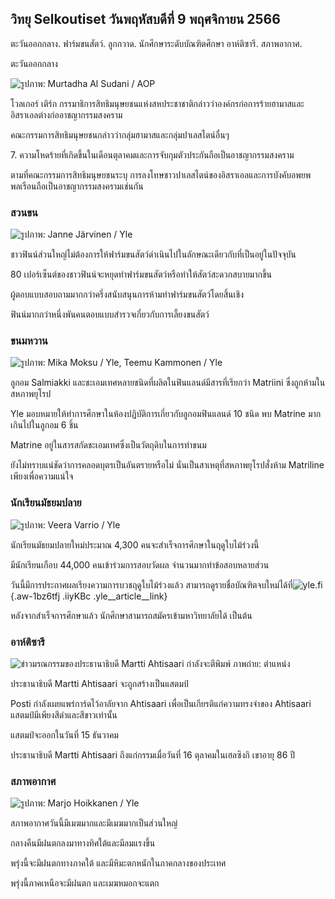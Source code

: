 ## วิทยุ Selkoutiset วันพฤหัสบดีที่ 9 พฤศจิกายน 2566

ตะวันออกกลาง. ฟาร์มขนสัตว์. ลูกกวาด. นักศึกษาระดับบัณฑิตศึกษา อาห์ติซารี. สภาพอากาศ.

ตะวันออกกลาง

![ รูปภาพ: Murtadha Al Sudani / AOP](https://images.cdn.yle.fi/image/upload/c_crop,h_3078,w_5472,x_0,y_570/ar_1.7777777777777777,c_fill,g_faces,h_675,w_1200/dpr_1.0/q_auto:eco/f_auto/fl_lossy/v1699096585/39-11958306546279b91a3b)

โวลเกอร์ เติร์ก กรรมาธิการสิทธิมนุษยชนแห่งสหประชาชาติกล่าวว่าองค์กรก่อการร้ายฮามาสและอิสราเอลต่างก่ออาชญากรรมสงคราม

คณะกรรมการสิทธิมนุษยชนกล่าวว่ากลุ่มฮามาสและกลุ่มปาเลสไตน์อื่นๆ

7\. ความโหดร้ายที่เกิดขึ้นในเดือนตุลาคมและการจับกุมตัวประกันถือเป็นอาชญากรรมสงคราม

ตามที่คณะกรรมการสิทธิมนุษยชนระบุ การลงโทษชาวปาเลสไตน์ของอิสราเอลและการบังคับอพยพพลเรือนถือเป็นอาชญากรรมสงครามเช่นกัน

### สวนขน

![ รูปภาพ: Janne Järvinen / Yle](https://images.cdn.yle.fi/image/upload/c_crop,h_4024,w_7154,x_3,y_757/ar_1.7777777777777777,c_fill,g_faces,h_675,w_1200/dpr_1.0/q_auto:eco/f_auto/fl_lossy/v1696520411/39-1181991651ed3e183fc7)

ชาวฟินน์ส่วนใหญ่ไม่ต้องการให้ฟาร์มขนสัตว์ดำเนินไปในลักษณะเดียวกับที่เป็นอยู่ในปัจจุบัน

80 เปอร์เซ็นต์ของชาวฟินน์จะหยุดทำฟาร์มขนสัตว์หรือทำให้สัตว์สะดวกสบายมากขึ้น

ผู้ตอบแบบสอบถามมากกว่าครึ่งสนับสนุนการห้ามทำฟาร์มขนสัตว์โดยสิ้นเชิง

ฟินน์มากกว่าหนึ่งพันคนตอบแบบสำรวจเกี่ยวกับการเลี้ยงขนสัตว์

### ขนมหวาน

![ รูปภาพ: Mika Moksu / Yle, Teemu Kammonen / Yle](https://images.cdn.yle.fi/image/upload/c_crop,h_1814,w_3217,x_0,y_0/ar_1.7777777777777777,c_fill,g_faces,h_675,w_1200/dpr_1.0/q_auto:eco/f_auto/fl_lossy/v1699517933/39-1197951654c95aa03257)

ลูกอม Salmiakki และชะเอมเทศหลายชนิดที่ผลิตในฟินแลนด์มีสารที่เรียกว่า Matriini ซึ่งถูกห้ามในสหภาพยุโรป

Yle มอบหมายให้ทำการศึกษาในห้องปฏิบัติการเกี่ยวกับลูกอมฟินแลนด์ 10 ชนิด พบ Matrine มากเกินไปในลูกอม 6 ชิ้น

Matrine อยู่ในสารสกัดชะเอมเทศซึ่งเป็นวัตถุดิบในการทำขนม

ยังไม่ทราบแน่ชัดว่าการคลอดบุตรเป็นอันตรายหรือไม่ นั่นเป็นสาเหตุที่สหภาพยุโรปสั่งห้าม Matriline เพียงเพื่อความแน่ใจ

### นักเรียนมัธยมปลาย

![ รูปภาพ: Veera Varrio / Yle](https://images.cdn.yle.fi/image/upload/c_crop,h_1080,w_1919,x_0,y_0/ar_1.7777777777777777,c_fill,g_faces,h_675,w_1200/dpr_1.0/q_auto:eco/f_auto/fl_lossy/v1699354150/39-11968216549e8120dbd8)

นักเรียนมัธยมปลายใหม่ประมาณ 4,300 คนจะสำเร็จการศึกษาในฤดูใบไม้ร่วงนี้

มีนักเรียนเกือบ 44,000 คนเข้าร่วมการสอบวัดผล จำนวนมากทำข้อสอบหลายส่วน

วันนี้มีการประกาศผลเรียงความการบวชฤดูใบไม้ร่วงแล้ว สามารถดูรายชื่อบัณฑิตจบใหม่ได้ที่![yle.fi](https://yle.fi/a/74-20057938){.aw-1bz6tfj .iiyKBc .yle__article__link}

หลังจากสำเร็จการศึกษาแล้ว นักศึกษาสามารถสมัครเข้ามหาวิทยาลัยได้ เป็นต้น

### อาห์ติซารี

![ข่าวมรณกรรมของประธานาธิบดี Martti Ahtisaari กำลังจะตีพิมพ์ ภาพถ่าย: ตำแหน่ง](https://images.cdn.yle.fi/image/upload/c_crop,h_839,w_1497,x_0,y_0/ar_1.7777777777777777,c_fill,g_faces,h_675,w_1200/dpr_1.0/q_auto:eco/f_auto/fl_lossy/v1699530416/39-1198123654cc6189c3ab)

ประธานาธิบดี Martti Ahtisaari จะถูกสร้างเป็นแสตมป์

Posti กำลังเผยแพร่การ์ดไว้อาลัยจาก Ahtisaari เพื่อเป็นเกียรติแก่ความทรงจำของ Ahtisaari แสตมป์มีเพียงสีดำและสีขาวเท่านั้น

แสตมป์จะออกในวันที่ 15 ธันวาคม

ประธานาธิบดี Martti Ahtisaari ถึงแก่กรรมเมื่อวันที่ 16 ตุลาคมในเฮลซิงกิ เขาอายุ 86 ปี

### สภาพอากาศ

![ รูปภาพ: Marjo Hoikkanen / Yle](https://images.cdn.yle.fi/image/upload/c_crop,h_1080,w_1919,x_0,y_0/ar_1.7777777777777777,c_fill,g_faces,h_675,w_1200/dpr_1.0/q_auto:eco/f_auto/fl_lossy/v1699507570/39-1197896654c6d10b133e)

สภาพอากาศวันนี้มีเมฆมากและมีเมฆมากเป็นส่วนใหญ่

กลางคืนมีฝนตกลงมาทางทิศใต้และมีลมแรงขึ้น

พรุ่งนี้จะมีฝนตกทางภาคใต้ และมีหิมะตกหนักในภาคกลางของประเทศ

พรุ่งนี้ภาคเหนือจะมีฝนตก และเมฆหมอกจะแตก